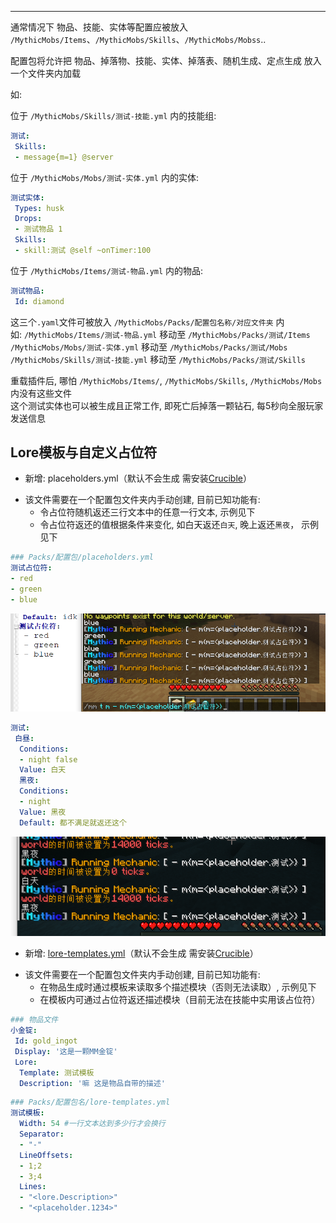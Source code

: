 
---

通常情况下 物品、技能、实体等配置应被放入 `/MythicMobs/Items`、`/MythicMobs/Skills`、`/MythicMobs/Mobss`..

配置包将允许把 物品、掉落物、技能、实体、掉落表、随机生成、定点生成 放入一个文件夹内加载

如:

位于 `/MythicMobs/Skills/测试-技能.yml` 内的技能组:
```yaml
测试:
 Skills:
 - message{m=1} @server
```
位于 `/MythicMobs/Mobs/测试-实体.yml` 内的实体:
```yaml
测试实体:
 Types: husk
 Drops:
 - 测试物品 1
 Skills:
 - skill:测试 @self ~onTimer:100
```
位于 `/MythicMobs/Items/测试-物品.yml` 内的物品:
```yaml
测试物品:
 Id: diamond
```

这三个`.yaml`文件可被放入 `/MythicMobs/Packs/配置包名称/对应文件夹` 内  
如: `/MythicMobs/Items/测试-物品.yml` 移动至 `/MythicMobs/Packs/测试/Items`  
 `/MythicMobs/Mobs/测试-实体.yml` 移动至 `/MythicMobs/Packs/测试/Mobs`  
 `/MythicMobs/Skills/测试-技能.yml` 移动至 `/MythicMobs/Packs/测试/Skills`

重载插件后, 哪怕 `/MythicMobs/Items/`, `/MythicMobs/Skills`, `/MythicMobs/Mobs` 内没有这些文件  
这个测试实体也可以被生成且正常工作, 即死亡后掉落一颗钻石, 每5秒向全服玩家发送信息

Lore模板与自定义占位符
---

* 新增: placeholders.yml（默认不会生成 需安装[Crucible](https://gitlab.com/TranslatedByShark/MythicCrucible-Manual-CN/-/wikis/home)）
- 该文件需要在一个配置包文件夹内手动创建, 目前已知功能有:
  * 令占位符随机返还三行文本中的任意一行文本, 示例见下
  * 令占位符返还的值根据条件来变化, 如白天返还`白天`, 晚上返还`黑夜`， 示例见下
```yaml
### Packs/配置包/placeholders.yml
测试占位符:
- red
- green
- blue
```
![nova机器一览](uploads/e1a77eb3ab207fb829c7dd6966804aea/nova机器一览.png)
```yaml
测试:
 白昼:
  Conditions:
  - night false
  Value: 白天
  黑夜:
  Conditions:
  - night
  Value: 黑夜
  Default: 都不满足就返还这个
```
![nova机器一览](uploads/cc4e2515281e81f3dfa5aaec6bc235cc/nova机器一览.png)

* 新增: [lore-templates.yml](https://gitlab.com/TranslatedByShark/MythicCrucible-Manual-CN/-/wikis/描述模板)（默认不会生成 需安装[Crucible](https://gitlab.com/TranslatedByShark/MythicCrucible-Manual-CN/-/wikis/home)）
- 该文件需要在一个配置包文件夹内手动创建, 目前已知功能有:
  * 在物品生成时通过模板来读取多个描述模块（否则无法读取）, 示例见下
  * 在模板内可通过占位符返还描述模块（目前无法在技能中实用该占位符）

```yaml
### 物品文件
小金锭:
 Id: gold_ingot
 Display: '这是一颗MM金锭'
 Lore:
  Template: 测试模板
  Description: '嘛 这是物品自带的描述'
```
```yaml
### Packs/配置包名/lore-templates.yml
测试模板:
  Width: 54 #一行文本达到多少行才会换行
  Separator:
  - "-"
  LineOffsets:
  - 1;2
  - 3;4 
  Lines:
  - "<lore.Description>"
  - "<placeholder.1234>"
```